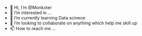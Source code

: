 - 👋 Hi, I’m @Monkxter
- 👀 I’m interested in ...
- 🌱 I’m currently learning Data scinece
- 💞️ I’m looking to collaborate on anything which help me skill up
- 📫 How to reach me ...

<!---
Monkxter/Monkxter is a ✨ special ✨ repository because its `README.md` (this file) appears on your GitHub profile.
You can click the Preview link to take a look at your changes.
--->
